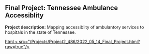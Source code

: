 ## Final Project: Tennessee Ambulance Accessiblity

**Project description:** Mapping accessiblity of ambulantory services to hospitals in the state of Tennessee.


[html < src="/Projects/Project2_486/2022_05_14_Final_Project.html?raw=true"/>](/Projects/Project2_486/2022_05_14_Final_Project.html)


